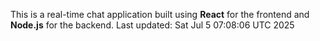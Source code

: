 This is a real-time chat application built using **React** for the frontend and **Node.js** for the backend.
Last updated: Sat Jul  5 07:08:06 UTC 2025
